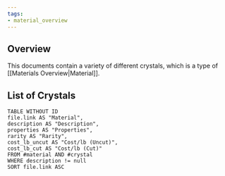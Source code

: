 ```yaml
---
tags:
- material_overview
---
```

## Overview
This documents contain a variety of different crystals, which is a type of [[Materials Overview|Material]].
## List of Crystals
```dataview
TABLE WITHOUT ID
file.link AS "Material",
description AS "Description",
properties AS "Properties",
rarity AS "Rarity",
cost_lb_uncut AS "Cost/lb (Uncut)",
cost_lb_cut AS "Cost/lb (Cut)"
FROM #material AND #crystal
WHERE description != null
SORT file.link ASC
```
